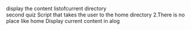 display the content listofcurrent directory                   
second quiz 
Script that takes the user to the home directory
 2.There is no place like home
 Display current content in alog
